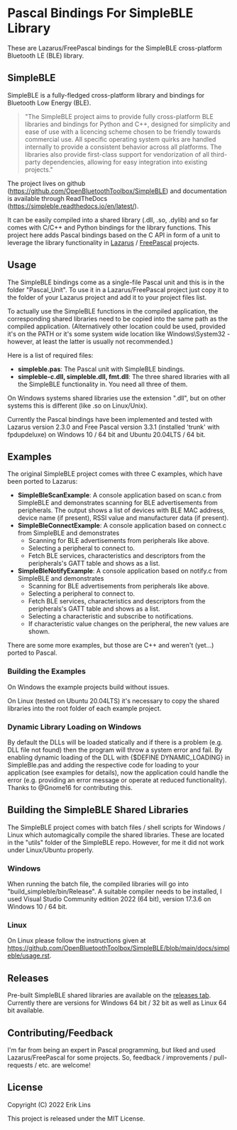 # Pascal Bindings For SimpleBLE Library
These are Lazarus/FreePascal bindings for the SimpleBLE cross-platform Bluetooth LE (BLE) library.

## SimpleBLE
SimpleBLE is a fully-fledged cross-platform library and bindings for Bluetooth Low Energy (BLE).

> "The SimpleBLE project aims to provide fully cross-platform BLE libraries and bindings for Python and C++, designed for simplicity and ease of use with a licencing scheme chosen to be friendly towards commercial use. All specific operating system quirks are handled internally to provide a consistent behavior across all platforms. The libraries also provide first-class support for vendorization of all third-party dependencies, allowing for easy integration into existing projects."

The project lives on github (https://github.com/OpenBluetoothToolbox/SimpleBLE) and documentation is available through ReadTheDocs (https://simpleble.readthedocs.io/en/latest/).

It can be easily compiled into a shared library (.dll, .so, .dylib) and so far comes with C/C++ and Python bindings for the library functions. This project here adds Pascal bindings based on the C API in form of a unit to leverage the library functionality in [Lazarus](https://www.lazarus-ide.org/) / [FreePascal](https://www.freepascal.org/) projects.

## Usage
The SimpleBLE bindings come as a single-file Pascal unit and this is in the folder "Pascal\_Unit". To use it in a Lazarus/FreePascal project just copy it to the folder of your Lazarus project and add it to your project files list.

To actually use the SimpleBLE functions in the compiled application, the corresponding shared libraries need to be copied into the same path as the compiled application. (Alternatively other location could be used, provided it's on the PATH or it's some system wide location like Windows\System32 - however, at least the latter is usually not recommended.)

Here is a list of required files:
* **simpleble.pas**: The Pascal unit with SimpleBLE bindings.
* **simpleble-c.dll, simpleble.dll, fmt.dll**: The three shared libraries with all the SimpleBLE functionality in. You need all three of them.

On Windows systems shared libraries use the extension ".dll", but on other systems this is different (like .so on Linux/Unix).

Currently the Pascal bindings have been implemented and tested with Lazarus version 2.3.0 and Free Pascal version 3.3.1 (installed 'trunk' with fpdupdeluxe) on Windows 10 / 64 bit and Ubuntu 20.04LTS / 64 bit.

## Examples
The original SimpleBLE project comes with three C examples, which have been ported to Lazarus:

* **SimpleBleScanExample**: A console application based on scan.c from SimpleBLE and demonstrates scanning for BLE advertisements from peripherals. The output shows a list of devices with BLE MAC address, device name (if present), RSSI value and manufacturer data (if present).
* **SimpleBleConnectExample**: A console application based on connect.c from SimpleBLE and demonstrates
  * Scanning for BLE advertisements from peripherals like above.
  * Selecting a peripheral to connect to.
  * Fetch BLE services, characteristics and descriptors from the peripherals's GATT table and shows as a list.
* **SimpleBleNotifyExample**: A console application based on notify.c from SimpleBLE and demonstrates
  * Scanning for BLE advertisements from peripherals like above.
  * Selecting a peripheral to connect to.
  * Fetch BLE services, characteristics and descriptors from the peripherals's GATT table and shows as a list.
  * Selecting a characteristic and subscribe to notifications.
  * If characteristic value changes on the peripheral, the new values are shown.

There are some more examples, but those are C++ and weren't (yet...) ported to Pascal.

### Building the Examples
On Windows the example projects build without issues.

On Linux (tested on Ubuntu 20.04LTS) it's necessary to copy the shared libraries into the root folder of each example project.

### Dynamic Library Loading on Windows
By default the DLLs will be loaded statically and if there is a problem (e.g. DLL file not found) then the program will throw a system error and fail. By enabling dynamic loading of the DLL with {$DEFINE DYNAMIC_LOADING} in SimpleBle.pas and adding the respective code for loading to your application (see examples for details), now the application could handle the error (e.g. providing an error message or operate at reduced functionality). Thanks to @Gnome16 for contributing this.

## Building the SimpleBLE Shared Libraries
The SimpleBLE project comes with batch files / shell scripts for Windows / Linux which automagically compile the shared libraries. These are located in the "utils" folder of the SimpleBLE repo. However, for me it did not work under Linux/Ubuntu properly.

### Windows
When running the batch file, the compiled libraries will go into "build\_simpleble/bin/Release". A suitable compiler needs to be installed, I used Visual Studio Community edition 2022 (64 bit), version 17.3.6 on Windows 10 / 64 bit.

### Linux
On Linux please follow the instructions given at https://github.com/OpenBluetoothToolbox/SimpleBLE/blob/main/docs/simpleble/usage.rst.

## Releases
Pre-built SimpleBLE shared libraries are available on the [releases tab](https://github.com/eriklins/Pascal-Bindings-For-SimpleBLE-Library/releases). Currently there are versions for Windows 64 bit / 32 bit as well as Linux 64 bit available.

## Contributing/Feedback
I'm far from being an expert in Pascal programming, but liked and used Lazarus/FreePascal for some projects. So, feedback / improvements / pull-requests / etc. are welcome!

## License
Copyright (C) 2022 Erik Lins

This project is released under the MIT License.
